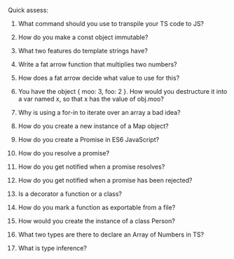 

Quick assess:

1) What command should you use to transpile your TS code to JS?

2) How do you make a const object immutable?

3) What two features do template strings have?

4) Write a fat arrow function that multiplies two numbers?

5) How does a fat arrow decide what value to use for this?

6) You have the object { moo: 3, foo: 2 }.
  How would you destructure it into a var named x, so that x has the value of obj.moo?

7) Why is using a for-in to iterate over an array a bad idea?

8) How do you create a new instance of a Map object?

9) How do you create a Promise in ES6 JavaScript?

10) How do you resolve a promise?

11) How do you get notified when a promise resolves?

12) How do you get notified when a promise has been rejected?

13) Is a decorator a function or a class?

14) How do you mark a function as exportable from a file?

15) How would you create the instance of a class Person?

16) What two types are there to declare an Array of Numbers in TS?

17) What is type inference?


